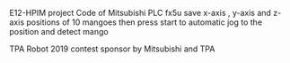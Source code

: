 E12-HPIM project
Code of Mitsubishi PLC fx5u 
save x-axis , y-axis and z-axis positions of 10 mangoes
then press start to automatic jog to the position and detect mango


TPA Robot 2019 contest 
sponsor by Mitsubishi and TPA

